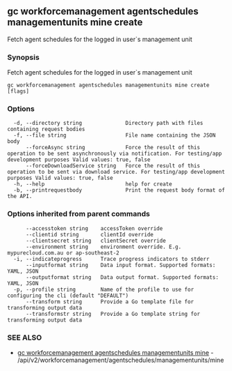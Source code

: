 ## gc workforcemanagement agentschedules managementunits mine create

Fetch agent schedules for the logged in user`s management unit

### Synopsis

Fetch agent schedules for the logged in user`s management unit

```
gc workforcemanagement agentschedules managementunits mine create [flags]
```

### Options

```
  -d, --directory string              Directory path with files containing request bodies
  -f, --file string                   File name containing the JSON body
      --forceAsync string             Force the result of this operation to be sent asynchronously via notification. For testing/app development purposes Valid values: true, false
      --forceDownloadService string   Force the result of this operation to be sent via download service. For testing/app development purposes Valid values: true, false
  -h, --help                          help for create
  -b, --printrequestbody              Print the request body format of the API.
```

### Options inherited from parent commands

```
      --accesstoken string    accessToken override
      --clientid string       clientId override
      --clientsecret string   clientSecret override
      --environment string    environment override. E.g. mypurecloud.com.au or ap-southeast-2
  -i, --indicateprogress      Trace progress indicators to stderr
      --inputformat string    Data input format. Supported formats: YAML, JSON
      --outputformat string   Data output format. Supported formats: YAML, JSON
  -p, --profile string        Name of the profile to use for configuring the cli (default "DEFAULT")
      --transform string      Provide a Go template file for transforming output data
      --transformstr string   Provide a Go template string for transforming output data
```

### SEE ALSO

* [gc workforcemanagement agentschedules managementunits mine](gc_workforcemanagement_agentschedules_managementunits_mine.html)	 - /api/v2/workforcemanagement/agentschedules/managementunits/mine


